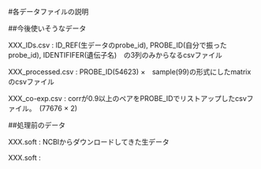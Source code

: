 #各データファイルの説明

##今後使いそうなデータ

XXX_IDs.csv : ID_REF(生データのprobe_id), PROBE_ID(自分で振ったprobe_id), IDENTIFIFER(遺伝子名)　の3列のみからなるcsvファイル

XXX_processed.csv : PROBE_ID(54623) ×　sample(99)の形式にしたmatrixのcsvファイル

XXX_co-exp.csv : corrが0.9以上のペアをPROBE_IDでリストアップしたcsvファイル。　(77676 × 2)

##処理前のデータ

XXX.soft : NCBIからダウンロードしてきた生データ

XXX.soft : 




